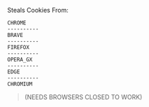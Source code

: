 Steals Cookies From:
```
CHROME
----------
BRAVE
----------
FIREFOX
----------
OPERA_GX
----------
EDGE
----------
CHROMIUM
```
>(NEEDS BROWSERS CLOSED TO WORK)
